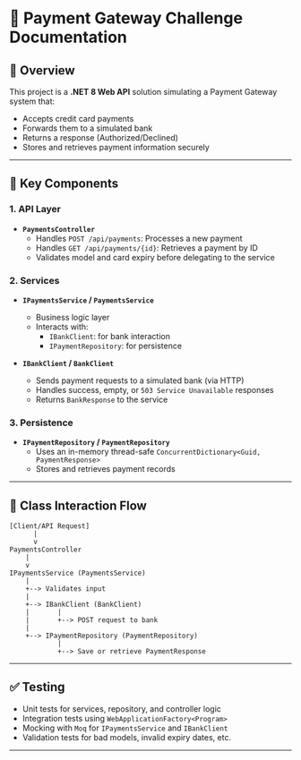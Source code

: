 ﻿# 📄 Payment Gateway Challenge Documentation

## 📌 Overview

This project is a **.NET 8 Web API** solution simulating a Payment Gateway system that:

- Accepts credit card payments
- Forwards them to a simulated bank
- Returns a response (Authorized/Declined)
- Stores and retrieves payment information securely

---

## 🧱 Key Components

### 1. **API Layer**
- **`PaymentsController`**
  - Handles `POST /api/payments`: Processes a new payment
  - Handles `GET /api/payments/{id}`: Retrieves a payment by ID
  - Validates model and card expiry before delegating to the service

### 2. **Services**
- **`IPaymentsService` / `PaymentsService`**
  - Business logic layer
  - Interacts with:
    - `IBankClient`: for bank interaction
    - `IPaymentRepository`: for persistence

- **`IBankClient` / `BankClient`**
  - Sends payment requests to a simulated bank (via HTTP)
  - Handles success, empty, or `503 Service Unavailable` responses
  - Returns `BankResponse` to the service

### 3. **Persistence**
- **`IPaymentRepository` / `PaymentRepository`**
  - Uses an in-memory thread-safe `ConcurrentDictionary<Guid, PaymentResponse>`
  - Stores and retrieves payment records

---

## 🔄 Class Interaction Flow

```
[Client/API Request]
      |
      v
PaymentsController
    |
    v
IPaymentsService (PaymentsService)
    |
    +--> Validates input
    |
    +--> IBankClient (BankClient)
    |       |
    |       +--> POST request to bank
    |
    +--> IPaymentRepository (PaymentRepository)
            |
            +--> Save or retrieve PaymentResponse
```

---

## ✅ Testing

- Unit tests for services, repository, and controller logic
- Integration tests using `WebApplicationFactory<Program>`
- Mocking with `Moq` for `IPaymentsService` and `IBankClient`
- Validation tests for bad models, invalid expiry dates, etc.

---